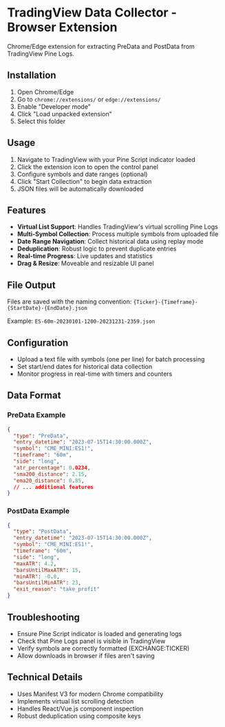 # TradingView Data Collector - Browser Extension

Chrome/Edge extension for extracting PreData and PostData from TradingView Pine Logs.

## Installation

1. Open Chrome/Edge
2. Go to `chrome://extensions/` or `edge://extensions/`
3. Enable "Developer mode"
4. Click "Load unpacked extension"
5. Select this folder

## Usage

1. Navigate to TradingView with your Pine Script indicator loaded
2. Click the extension icon to open the control panel
3. Configure symbols and date ranges (optional)
4. Click "Start Collection" to begin data extraction
5. JSON files will be automatically downloaded

## Features

- **Virtual List Support**: Handles TradingView's virtual scrolling Pine Logs
- **Multi-Symbol Collection**: Process multiple symbols from uploaded file
- **Date Range Navigation**: Collect historical data using replay mode
- **Deduplication**: Robust logic to prevent duplicate entries
- **Real-time Progress**: Live updates and statistics
- **Drag & Resize**: Moveable and resizable UI panel

## File Output

Files are saved with the naming convention:
`{Ticker}-{Timeframe}-{StartDate}-{EndDate}.json`

Example: `ES-60m-20230101-1200-20231231-2359.json`

## Configuration

- Upload a text file with symbols (one per line) for batch processing
- Set start/end dates for historical data collection
- Monitor progress in real-time with timers and counters

## Data Format

### PreData Example
```json
{
  "type": "PreData",
  "entry_datetime": "2023-07-15T14:30:00.000Z",
  "symbol": "CME_MINI:ES1!",
  "timeframe": "60m",
  "side": "long",
  "atr_percentage": 0.0234,
  "sma200_distance": 2.15,
  "ema20_distance": 0.85,
  // ... additional features
}
```

### PostData Example
```json
{
  "type": "PostData",
  "entry_datetime": "2023-07-15T14:30:00.000Z",
  "symbol": "CME_MINI:ES1!",
  "timeframe": "60m",
  "side": "long",
  "maxATR": 4.2,
  "barsUntilMaxATR": 15,
  "minATR": -0.8,
  "barsUntilMinATR": 23,
  "exit_reason": "take_profit"
}
```

## Troubleshooting

- Ensure Pine Script indicator is loaded and generating logs
- Check that Pine Logs panel is visible in TradingView
- Verify symbols are correctly formatted (EXCHANGE:TICKER)
- Allow downloads in browser if files aren't saving

## Technical Details

- Uses Manifest V3 for modern Chrome compatibility
- Implements virtual list scrolling detection
- Handles React/Vue.js component inspection
- Robust deduplication using composite keys
